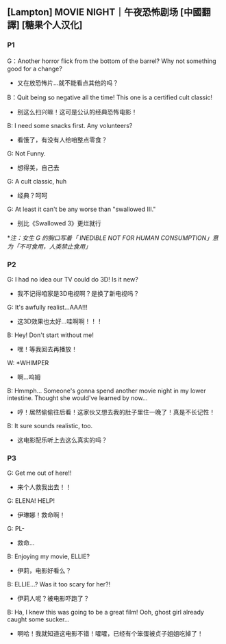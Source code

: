 ##  [Lampton] MOVIE NIGHT｜午夜恐怖剧场 [中國翻譯] [糖果个人汉化]

### P1

G：Another horror flick from the bottom of the barrel? Why not something good for a change?

- 又在放恐怖片…就不能看点其他的吗？

B：Quit being so negative all the time! This one is a certified cult classic!

- 别这么扫兴嘛！这可是公认的经典恐怖电影！

B: I need some snacks first. Any volunteers?

- 看饿了，有没有人给咱整点零食？

G: Not Funny.

- 想得美，自己去

G: A cult classic, huh

- 经典？呵呵

G: At least it can't be any worse than "swallowed III."

- 别比《Swallowed 3》更烂就行

**注：女生 G 的胸口写着「 INEDIBLE NOT FOR HUMAN CONSUMPTION」意为「不可食用，人类禁止食用」*

### P2

G: I had no idea our TV could do 3D! Is it new?

- 我不记得咱家是3D电视啊？是换了新电视吗？

G: It's awfully realist…AAA!!!

- 这3D效果也太好…哇啊啊！！！

B: Hey!  Don't start without me!

- 嘿！等我回去再播放！

W: *WHIMPER

- 啊…呜姆

B: Hmmph... Someone's gonna spend another movie night in my lower intestine. Thought she would've learned by now...

- 哼！居然偷偷往后看！这家伙又想去我的肚子里住一晚了！真是不长记性！

B: It sure sounds realistic, too.

- 这电影配乐听上去这么真实的吗？

### P3

G: Get me out of here!!

- 来个人救我出去！！

G: ELENA! HELP!

- 伊琳娜！救命啊！

G: PL-

- 救命…

B: Enjoying my movie, ELLIE?

- 伊莉，电影好看么？

B: ELLIE…? Was it too scary for her?!

- 伊莉人呢？被电影吓跑了？

B: Ha, I knew this was going to be a great film! Ooh, ghost girl already caught some sucker...

- 啊哈！我就知道这电影不错！嚯嚯，已经有个笨蛋被贞子姐姐吃掉了！